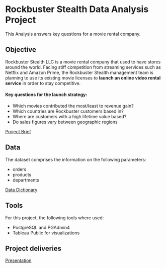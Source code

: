 # Rockbuster Stealth Data Analysis Project

This Analysis answers key questions for a movie rental company.

## Objective

Rockbuster Stealth LLC is a movie rental company that used to have stores around the world. Facing stiff competition from streaming services such as Netflix and Amazon Prime, the Rockbuster Stealth management team is planning to use its existing movie licenses to **launch an online video rental service** in order to stay competitive.

#### Key questions for the launch strategy: 
- Which movies contributed the most/least to revenue gain?
- Which countries are Rockbuster customers based in?
- Where are customers with a high lifetime value based?
- Do sales figures vary between geographic regions

 [Project Brief](https://github.com/datenuhli/rockbuster/blob/main/Rockbuster%20Data%20Analysis/01%20Project%20Management/Rockbuster_Project_Brief.pdf) 

## Data

The dataset comprises the information on the following parameters:
- orders
- products
- departments

[Data Dictionary](https://github.com/datenuhli/rockbuster/blob/main/Rockbuster%20Data%20Analysis/01%20Project%20Management/Rockbuster%20Data%20Dictionary.pdf) 

## Tools

For this project, the following tools where used:
- PostgreSQL and PGAdmin4
- Tableau Public for visualizations

## Project deliveries

[Presentation](https://github.com/datenuhli/rockbuster_data_analysis/blob/main/Rockbuster%20Data%20Analysis/05%20Sent%20to%20client/Rockbuster%20online%20rental%20service.pdf) 


